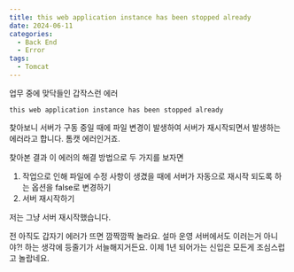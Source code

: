 ```yaml
---
title: this web application instance has been stopped already
date: 2024-06-11
categories:
  - Back End
  - Error
tags:
  - Tomcat
---
```

업무 중에 맞닥들인 갑작스런 에러

```
this web application instance has been stopped already
```

찾아보니 서버가 구동 중일 때에 파일 변경이 발생하여 서버가 재시작되면서 발생하는 에러라고 합니다.
톰캣 에러인거죠.

찾아본 결과 이 에러의 해결 방법으로 두 가지를 보자면

1. 작업으로 인해 파일에 수정 사항이 생겼을 때에 서버가 자동으로 재시작 되도록 하는 옵션을 false로 변경하기
2. 서버 재시작하기

저는 그냥 서버 재시작했습니다.

전 아직도 갑자기 에러가 뜨면 깜짝깜짝 놀라요. 
설마 운영 서버에서도 이러는거 아니야?! 하는 생각에 등줄기가 서늘해지거든요.
이제 1년 되어가는 신입은 모든게 조심스럽고 놀랍네요.